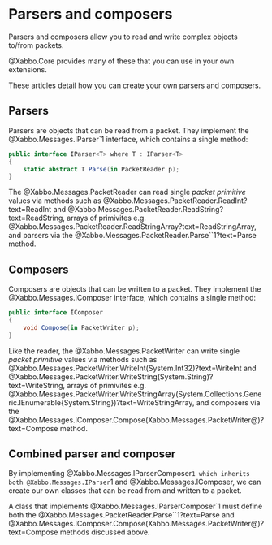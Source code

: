 # Parsers and composers

Parsers and composers allow you to read and write complex objects to/from packets.

@Xabbo.Core provides many of these that you can use in your own extensions.

These articles detail how you can create your own parsers and composers.

## Parsers

Parsers are objects that can be read from a packet.
They implement the @Xabbo.Messages.IParser`1 interface, which contains a single method:

```csharp
public interface IParser<T> where T : IParser<T>
{
    static abstract T Parse(in PacketReader p);
}
```

The @Xabbo.Messages.PacketReader can read single *packet primitive* values via methods such as
@Xabbo.Messages.PacketReader.ReadInt?text=ReadInt and
@Xabbo.Messages.PacketReader.ReadString?text=ReadString, arrays of primivites e.g.
@Xabbo.Messages.PacketReader.ReadStringArray?text=ReadStringArray, and parsers via the
@Xabbo.Messages.PacketReader.Parse``1?text=Parse method.

## Composers

Composers are objects that can be written to a packet.
They implement the @Xabbo.Messages.IComposer interface, which contains a single method:

```csharp
public interface IComposer
{
    void Compose(in PacketWriter p);
}
```

Like the reader, the @Xabbo.Messages.PacketWriter can write single *packet primitive* values via
methods such as @Xabbo.Messages.PacketWriter.WriteInt(System.Int32)?text=WriteInt and
@Xabbo.Messages.PacketWriter.WriteString(System.String)?text=WriteString, arrays of primivites e.g.
@Xabbo.Messages.PacketWriter.WriteStringArray(System.Collections.Generic.IEnumerable{System.String})?text=WriteStringArray,
and composers via the @Xabbo.Messages.IComposer.Compose(Xabbo.Messages.PacketWriter@)?text=Compose
method.

## Combined parser and composer

By implementing @Xabbo.Messages.IParserComposer`1 which inherits
both @Xabbo.Messages.IParser`1 and @Xabbo.Messages.IComposer, we can create
our own classes that can be read from and written to a packet.

A class that implements @Xabbo.Messages.IParserComposer`1 must define both the
@Xabbo.Messages.PacketReader.Parse``1?text=Parse and
@Xabbo.Messages.IComposer.Compose(Xabbo.Messages.PacketWriter@)?text=Compose methods discussed above.
